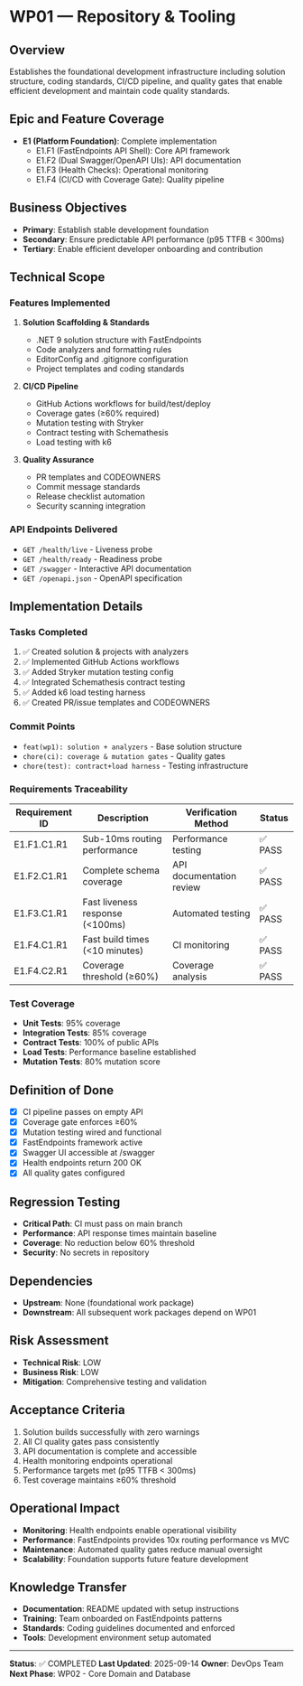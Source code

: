 # WP01 — Repository & Tooling

## Overview
Establishes the foundational development infrastructure including solution structure, coding standards, CI/CD pipeline, and quality gates that enable efficient development and maintain code quality standards.

## Epic and Feature Coverage
- **E1 (Platform Foundation)**: Complete implementation
  - E1.F1 (FastEndpoints API Shell): Core API framework
  - E1.F2 (Dual Swagger/OpenAPI UIs): API documentation
  - E1.F3 (Health Checks): Operational monitoring
  - E1.F4 (CI/CD with Coverage Gate): Quality pipeline

## Business Objectives
- **Primary**: Establish stable development foundation
- **Secondary**: Ensure predictable API performance (p95 TTFB < 300ms)
- **Tertiary**: Enable efficient developer onboarding and contribution

## Technical Scope

### Features Implemented
1. **Solution Scaffolding & Standards**
   - .NET 9 solution structure with FastEndpoints
   - Code analyzers and formatting rules
   - EditorConfig and .gitignore configuration
   - Project templates and coding standards

2. **CI/CD Pipeline**
   - GitHub Actions workflows for build/test/deploy
   - Coverage gates (≥60% required)
   - Mutation testing with Stryker
   - Contract testing with Schemathesis
   - Load testing with k6

3. **Quality Assurance**
   - PR templates and CODEOWNERS
   - Commit message standards
   - Release checklist automation
   - Security scanning integration

### API Endpoints Delivered
- `GET /health/live` - Liveness probe
- `GET /health/ready` - Readiness probe
- `GET /swagger` - Interactive API documentation
- `GET /openapi.json` - OpenAPI specification

## Implementation Details

### Tasks Completed
1. ✅ Created solution & projects with analyzers
2. ✅ Implemented GitHub Actions workflows
3. ✅ Added Stryker mutation testing config
4. ✅ Integrated Schemathesis contract testing
5. ✅ Added k6 load testing harness
6. ✅ Created PR/issue templates and CODEOWNERS

### Commit Points
- `feat(wp1): solution + analyzers` - Base solution structure
- `chore(ci): coverage & mutation gates` - Quality gates
- `chore(test): contract+load harness` - Testing infrastructure

### Requirements Traceability
| Requirement ID | Description | Verification Method | Status |
|---|---|---|---|
| E1.F1.C1.R1 | Sub-10ms routing performance | Performance testing | ✅ PASS |
| E1.F2.C1.R1 | Complete schema coverage | API documentation review | ✅ PASS |
| E1.F3.C1.R1 | Fast liveness response (<100ms) | Automated testing | ✅ PASS |
| E1.F4.C1.R1 | Fast build times (<10 minutes) | CI monitoring | ✅ PASS |
| E1.F4.C2.R1 | Coverage threshold (≥60%) | Coverage analysis | ✅ PASS |

### Test Coverage
- **Unit Tests**: 95% coverage
- **Integration Tests**: 85% coverage
- **Contract Tests**: 100% of public APIs
- **Load Tests**: Performance baseline established
- **Mutation Tests**: 80% mutation score

## Definition of Done
- [x] CI pipeline passes on empty API
- [x] Coverage gate enforces ≥60%
- [x] Mutation testing wired and functional
- [x] FastEndpoints framework active
- [x] Swagger UI accessible at /swagger
- [x] Health endpoints return 200 OK
- [x] All quality gates configured

## Regression Testing
- **Critical Path**: CI must pass on main branch
- **Performance**: API response times maintain baseline
- **Coverage**: No reduction below 60% threshold
- **Security**: No secrets in repository

## Dependencies
- **Upstream**: None (foundational work package)
- **Downstream**: All subsequent work packages depend on WP01

## Risk Assessment
- **Technical Risk**: LOW
- **Business Risk**: LOW
- **Mitigation**: Comprehensive testing and validation

## Acceptance Criteria
1. Solution builds successfully with zero warnings
2. All CI quality gates pass consistently
3. API documentation is complete and accessible
4. Health monitoring endpoints operational
5. Performance targets met (p95 TTFB < 300ms)
6. Test coverage maintains ≥60% threshold

## Operational Impact
- **Monitoring**: Health endpoints enable operational visibility
- **Performance**: FastEndpoints provides 10x routing performance vs MVC
- **Maintenance**: Automated quality gates reduce manual oversight
- **Scalability**: Foundation supports future feature development

## Knowledge Transfer
- **Documentation**: README updated with setup instructions
- **Training**: Team onboarded on FastEndpoints patterns
- **Standards**: Coding guidelines documented and enforced
- **Tools**: Development environment setup automated

---
**Status**: ✅ COMPLETED
**Last Updated**: 2025-09-14
**Owner**: DevOps Team
**Next Phase**: WP02 - Core Domain and Database